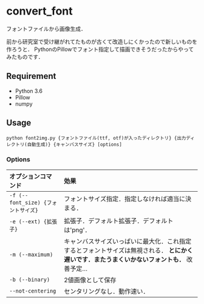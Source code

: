 # convert_font
フォントファイルから画像生成．

前から研究室で受け継がれてたものが古くて改造しにくかったので新しいものを作ろうと．
PythonのPillowでフォント指定して描画できそうだったからやってみたものです．

## Requirement
- Python 3.6
- Pillow
- numpy

## Usage
```
python font2img.py {フォントファイル(ttf, otf)が入ったディレクトリ} {出力ディレクトリ(自動生成)} {キャンバスサイズ} [options]
```
### Options
|オプションコマンド|効果|
|:-|:-|
|`-f (--font_size) {フォントサイズ}`|フォントサイズ指定．指定しなければ適当に決まる．|
|`-e (--ext) {拡張子}`|拡張子．デフォルト拡張子．デフォルトは'png'．|
|`-m (--maximum)`|キャンバスサイズいっぱいに最大化．これ指定するとフォントサイズは無視される． **とにかく遅いです．またうまくいかないフォントも．** 改善予定…|
|`-b (--binary)`|2値画像として保存|
|`--not-centering`|センタリングなし．動作速い．|

